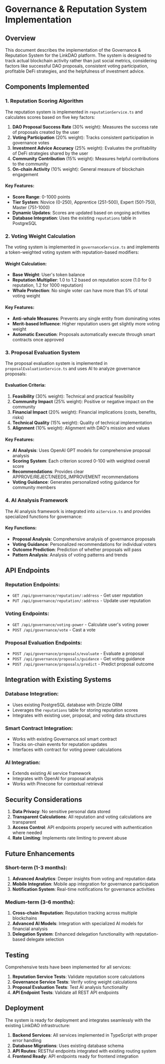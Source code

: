 # Governance & Reputation System Implementation

## Overview

This document describes the implementation of the Governance & Reputation System for the LinkDAO platform. The system is designed to track actual blockchain activity rather than just social metrics, considering factors like successful DAO proposals, consistent voting participation, profitable DeFi strategies, and the helpfulness of investment advice.

## Components Implemented

### 1. Reputation Scoring Algorithm

The reputation system is implemented in `reputationService.ts` and calculates scores based on five key factors:

1. **DAO Proposal Success Rate** (30% weight): Measures the success rate of proposals created by the user
2. **Voting Participation** (20% weight): Tracks consistent participation in governance votes
3. **Investment Advice Accuracy** (25% weight): Evaluates the profitability of DeFi strategies shared by the user
4. **Community Contribution** (15% weight): Measures helpful contributions to the community
5. **On-chain Activity** (10% weight): General measure of blockchain engagement

#### Key Features:
- **Score Range**: 0-1000 points
- **Tier System**: Novice (0-250), Apprentice (251-500), Expert (501-750), Master (751-1000)
- **Dynamic Updates**: Scores are updated based on ongoing activities
- **Database Integration**: Uses the existing `reputations` table in PostgreSQL

### 2. Voting Weight Calculation

The voting system is implemented in `governanceService.ts` and implements a token-weighted voting system with reputation-based modifiers:

#### Weight Calculation:
- **Base Weight**: User's token balance
- **Reputation Multiplier**: 1.0 to 1.2 based on reputation score (1.0 for 0 reputation, 1.2 for 1000 reputation)
- **Whale Protection**: No single voter can have more than 5% of total voting weight

#### Key Features:
- **Anti-whale Measures**: Prevents any single entity from dominating votes
- **Merit-based Influence**: Higher reputation users get slightly more voting weight
- **Automatic Execution**: Proposals automatically execute through smart contracts once approved

### 3. Proposal Evaluation System

The proposal evaluation system is implemented in `proposalEvaluationService.ts` and uses AI to analyze governance proposals:

#### Evaluation Criteria:
1. **Feasibility** (30% weight): Technical and practical feasibility
2. **Community Impact** (25% weight): Positive or negative impact on the community
3. **Financial Impact** (20% weight): Financial implications (costs, benefits, risks)
4. **Technical Quality** (15% weight): Quality of technical implementation
5. **Alignment** (10% weight): Alignment with DAO's mission and values

#### Key Features:
- **AI Analysis**: Uses OpenAI GPT models for comprehensive proposal analysis
- **Scoring System**: Each criterion scored 0-100 with weighted overall score
- **Recommendations**: Provides clear APPROVE/REJECT/NEEDS_IMPROVEMENT recommendations
- **Voting Guidance**: Generates personalized voting guidance for community members

### 4. AI Analysis Framework

The AI analysis framework is integrated into `aiService.ts` and provides specialized functions for governance:

#### Key Functions:
- **Proposal Analysis**: Comprehensive analysis of governance proposals
- **Voting Guidance**: Personalized recommendations for individual voters
- **Outcome Prediction**: Prediction of whether proposals will pass
- **Pattern Analysis**: Analysis of voting patterns and trends

## API Endpoints

### Reputation Endpoints:
- `GET /api/governance/reputation/:address` - Get user reputation
- `PUT /api/governance/reputation/:address` - Update user reputation

### Voting Endpoints:
- `GET /api/governance/voting-power` - Calculate user's voting power
- `POST /api/governance/vote` - Cast a vote

### Proposal Evaluation Endpoints:
- `POST /api/governance/proposals/evaluate` - Evaluate a proposal
- `POST /api/governance/proposals/guidance` - Get voting guidance
- `POST /api/governance/proposals/predict` - Predict proposal outcome

## Integration with Existing Systems

### Database Integration:
- Uses existing PostgreSQL database with Drizzle ORM
- Leverages the `reputations` table for storing reputation scores
- Integrates with existing user, proposal, and voting data structures

### Smart Contract Integration:
- Works with existing Governance.sol smart contract
- Tracks on-chain events for reputation updates
- Interfaces with contract for voting power calculations

### AI Integration:
- Extends existing AI service framework
- Integrates with OpenAI for proposal analysis
- Works with Pinecone for contextual retrieval

## Security Considerations

1. **Data Privacy**: No sensitive personal data stored
2. **Transparent Calculations**: All reputation and voting calculations are transparent
3. **Access Control**: API endpoints properly secured with authentication where needed
4. **Rate Limiting**: Implements rate limiting to prevent abuse

## Future Enhancements

### Short-term (1-3 months):
1. **Advanced Analytics**: Deeper insights from voting and reputation data
2. **Mobile Integration**: Mobile app integration for governance participation
3. **Notification System**: Real-time notifications for governance activities

### Medium-term (3-6 months):
1. **Cross-chain Reputation**: Reputation tracking across multiple blockchains
2. **Advanced AI Models**: Integration with specialized AI models for financial analysis
3. **Delegation System**: Enhanced delegation functionality with reputation-based delegate selection

## Testing

Comprehensive tests have been implemented for all services:

1. **Reputation Service Tests**: Validate reputation score calculations
2. **Governance Service Tests**: Verify voting weight calculations
3. **Proposal Evaluation Tests**: Test AI analysis functionality
4. **API Endpoint Tests**: Validate all REST API endpoints

## Deployment

The system is ready for deployment and integrates seamlessly with the existing LinkDAO infrastructure:

1. **Backend Services**: All services implemented in TypeScript with proper error handling
2. **Database Migrations**: Uses existing database schema
3. **API Routes**: RESTful endpoints integrated with existing routing system
4. **Frontend Ready**: API endpoints ready for frontend integration